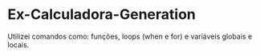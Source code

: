 # Ex-Calculadora-Generation
Utilizei comandos como: funções, loops (when e for) e variáveis globais e locais.
